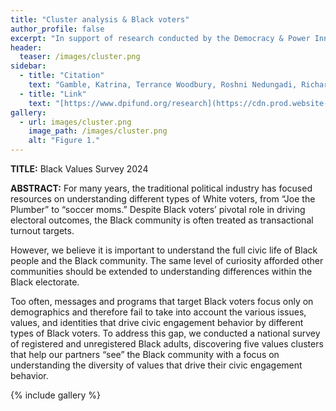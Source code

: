 ```yaml
---
title: "Cluster analysis & Black voters"
author_profile: false
excerpt: "In support of research conducted by the Democracy & Power Innovation Fund, I conducted a series of cluster analyses to create a typology of the African American electorate. "
header:
  teaser: /images/cluster.png
sidebar:
  - title: "Citation"
    text: "Gamble, Katrina, Terrance Woodbury, Roshni Nedungadi, Richard Shafranek, and Martina Smith. 'Black Values Survey 2024' (2024)."
  - title: "Link"
    text: "[https://www.dpifund.org/research](https://cdn.prod.website-files.com/64f792f5c75211da2323184e/66d9ff4a9adb021e294754cc_Black%20Values%20Clusters%20Research%20.pdf)"
gallery:
  - url: images/cluster.png
    image_path: /images/cluster.png
    alt: "Figure 1."
---
```


**TITLE:** Black Values Survey 2024

**ABSTRACT:** For many years, the traditional political industry has focused resources on understanding different types of White voters, from “Joe the Plumber” to “soccer moms.” Despite Black voters’ pivotal role in driving electoral outcomes, the Black community is often treated as transactional turnout targets. 

However, we believe it is important to understand the full civic life of Black people and the Black community. The same level of curiosity afforded other communities should be extended to understanding differences within the Black electorate.

Too often, messages and programs that target Black voters focus only on demographics and therefore fail to take into account the various issues, values, and identities that drive civic engagement behavior by different types of Black voters. To address this gap, we conducted a national survey of registered and unregistered Black adults, discovering five values clusters that help our partners “see” the Black community with a focus on understanding the diversity of values that drive their civic engagement behavior.

{% include gallery %}
